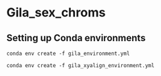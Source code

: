 # Gila_sex_chroms

## Setting up Conda environments
```
conda env create -f gila_environment.yml

conda env create -f gila_xyalign_environment.yml

```
